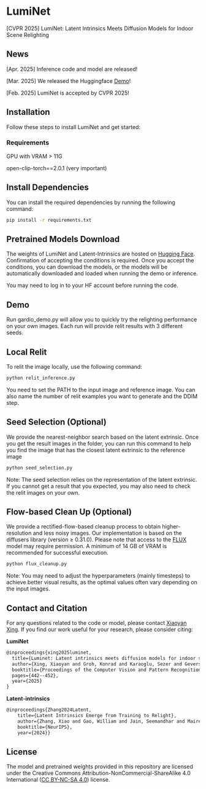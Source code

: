 # LumiNet
[CVPR 2025] LumiNet: Latent Intrinsics Meets Diffusion Models for Indoor Scene Relighting

## News
[Apr. 2025] Inference code and model are released!

[Mar. 2025] We released the Huggingface [Demo](https://huggingface.co/spaces/xyxingx/LumiNet)!

[Feb. 2025] LumiNet is accepted by CVPR 2025!


## Installation
Follow these steps to install LumiNet and get started:
### Requirements
GPU with VRAM > 11G

open-clip-torch==2.0.1 (very important)

## Install Dependencies
You can install the required dependencies by running the following command:

```bash
pip install -r requirements.txt
```

## Pretrained Models Download

The weights of LumiNet and Latent-Intrinsics are hosted on [Hugging Face](https://huggingface.co/xyxingx/LumiNet). Confirmation of accepting the conditions is required. Once you accept the conditions, you can download the models, or the models will be automatically downloaded and loaded when running the demo or inference.

You may need to log in to your HF account before running the code.


## Demo
Run gardio_demo.py will allow you to quickly try the relighting performance on your own images. Each run will provide relit results with 3 different seeds.

## Local Relit
To relit the image locally, use the following command:
```bash
python relit_inference.py
```
You need to set the PATH to the input image and reference image. You can also name the number of relit examples you want to generate and the DDIM step. 

## Seed Selection (Optional)
We provide the nearest-neighbor search based on the latent extrinsic. Once you get the result images in the folder, you can run this command to help you find the image that has the closest latent extrinsic to the reference image

```bash
python seed_selection.py
```

Note: The seed selection relies on the representation of the latent extrinsic. If you cannot get a result that you expected, you may also need to check the relit images on your own.

## Flow-based Clean Up (Optional)
We provide a rectified-flow-based cleanup process to obtain higher-resolution and less noisy images. Our implementation is based on the diffusers library (version ≥ 0.31.0). Please note that access to the [FLUX](https://huggingface.co/black-forest-labs/FLUX.1-schnell) model may require permission. A minimum of 14 GB of VRAM is recommended for successful execution.


```bash
python flux_cleanup.py
```
Note: You may need to adjust the hyperparameters (mainly timesteps) to achieve better visual results, as the optimal values often vary depending on the input images.



## Contact and Citation
For any questions related to the code or model, please contact [Xiaoyan Xing](mailto:x.xing@uva.nl). 
If you find our work useful for your research, please consider citing:

**LumiNet**
```tex
@inproceedings{xing2025luminet,
  title={Luminet: Latent intrinsics meets diffusion models for indoor scene relighting},
  author={Xing, Xiaoyan and Groh, Konrad and Karaoglu, Sezer and Gevers, Theo and Bhattad, Anand},
  booktitle={Proceedings of the Computer Vision and Pattern Recognition Conference},
  pages={442--452},
  year={2025}
}
```
**Latent-intrinsics**
```tex
@inproceedings{Zhang2024Latent,
    title={Latent Intrinsics Emerge from Training to Relight},
    author={Zhang, Xiao and Gao, William and Jain, Seemandhar and Maire, Michael and Forsyth, David and Bhattad, Anand},
    booktitle={NeurIPS},
    year={2024}}
```
## License
The model and pretrained weights provided in this repository are licensed under the Creative Commons Attribution-NonCommercial-ShareAlike 4.0 International ([CC BY-NC-SA 4.0](https://creativecommons.org/licenses/by-nc-sa/4.0/)) license.
